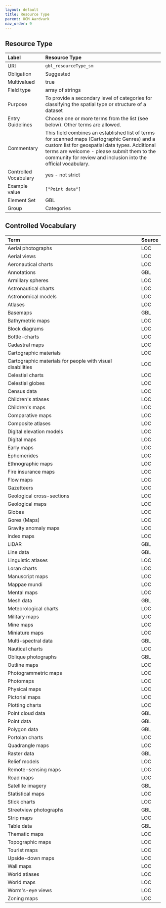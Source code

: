 ```yaml
---
layout: default
title: Resource Type
parent: OGM Aardvark
nav_order: 9
---
```


## Resource Type

| Label                 | Resource Type           |
|:----------------------|:------------------------|
| URI                   | `gbl_resourceType_sm`   |
| Obligation            | Suggested             |
| Multivalued           | true                    |
| Field type            | array of strings        |
| Purpose               | To provide a secondary level of categories for classifying the spatial type or structure of a dataset |
| Entry Guidelines      | Choose one or more terms from the list (see below).  Other terms are allowed. |
| Commentary            | This field combines an established list of terms for scanned maps (Cartographic Genres) and a custom list for geospatial data types. Additional terms are welcome - please submit them to the community for review and inclusion into the official vocabulary. |
| Controlled Vocabulary | yes - not strict        |
| Example value         | `["Point data"]`        |
| Element Set           | GBL                     |
| Group                 | Categories              |

## Controlled Vocabulary

| Term                                                       | Source |
| :--------------------------------------------------------- | :----- |
| Aerial photographs                                         | LOC    |
| Aerial views                                               | LOC    |
| Aeronautical charts                                        | LOC    |
| Annotations                                                | GBL    |
| Armillary spheres                                          | LOC    |
| Astronautical charts                                       | LOC    |
| Astronomical models                                        | LOC    |
| Atlases                                                    | LOC    |
| Basemaps                                                   | GBL    |
| Bathymetric maps                                           | LOC    |
| Block diagrams                                             | LOC    |
| Bottle-charts                                              | LOC    |
| Cadastral maps                                             | LOC    |
| Cartographic materials                                     | LOC    |
| Cartographic materials for people with visual disabilities | LOC    |
| Celestial charts                                           | LOC    |
| Celestial globes                                           | LOC    |
| Census data                                                | LOC    |
| Children's atlases                                         | LOC    |
| Children's maps                                            | LOC    |
| Comparative maps                                           | LOC    |
| Composite atlases                                          | LOC    |
| Digital elevation models                                   | LOC    |
| Digital maps                                               | LOC    |
| Early maps                                                 | LOC    |
| Ephemerides                                                | LOC    |
| Ethnographic maps                                          | LOC    |
| Fire insurance maps                                        | LOC    |
| Flow maps                                                  | LOC    |
| Gazetteers                                                 | LOC    |
| Geological cross-sections                                  | LOC    |
| Geological maps                                            | LOC    |
| Globes                                                     | LOC    |
| Gores (Maps)                                               | LOC    |
| Gravity anomaly maps                                       | LOC    |
| Index maps                                                 | LOC    |
| LiDAR                                                      | GBL    |
| Line data                                                  | GBL    |
| Linguistic atlases                                         | LOC    |
| Loran charts                                               | LOC    |
| Manuscript maps                                            | LOC    |
| Mappae mundi                                               | LOC    |
| Mental maps                                                | LOC    |
| Mesh data                                                  | GBL    |
| Meteorological charts                                      | LOC    |
| Military maps                                              | LOC    |
| Mine maps                                                  | LOC    |
| Miniature maps                                             | LOC    |
| Multi-spectral data                                        | GBL    |
| Nautical charts                                            | LOC    |
| Oblique photographs                                        | GBL    |
| Outline maps                                               | LOC    |
| Photogrammetric maps                                       | LOC    |
| Photomaps                                                  | LOC    |
| Physical maps                                              | LOC    |
| Pictorial maps                                             | LOC    |
| Plotting charts                                            | LOC    |
| Point cloud data                                           | GBL    |
| Point data                                                 | GBL    |
| Polygon data                                               | GBL    |
| Portolan charts                                            | LOC    |
| Quadrangle maps                                            | LOC    |
| Raster data                                                | GBL    |
| Relief models                                              | LOC    |
| Remote-sensing maps                                        | LOC    |
| Road maps                                                  | LOC    |
| Satellite imagery                                          | GBL    |
| Statistical maps                                           | LOC    |
| Stick charts                                               | LOC    |
| Streetview photographs                                     | GBL    |
| Strip maps                                                 | LOC    |
| Table data                                                 | GBL    |
| Thematic maps                                              | LOC    |
| Topographic maps                                           | LOC    |
| Tourist maps                                               | LOC    |
| Upside-down maps                                           | LOC    |
| Wall maps                                                  | LOC    |
| World atlases                                              | LOC    |
| World maps                                                 | LOC    |
| Worm's-eye views                                           | LOC    |
| Zoning maps                                                | LOC    |
